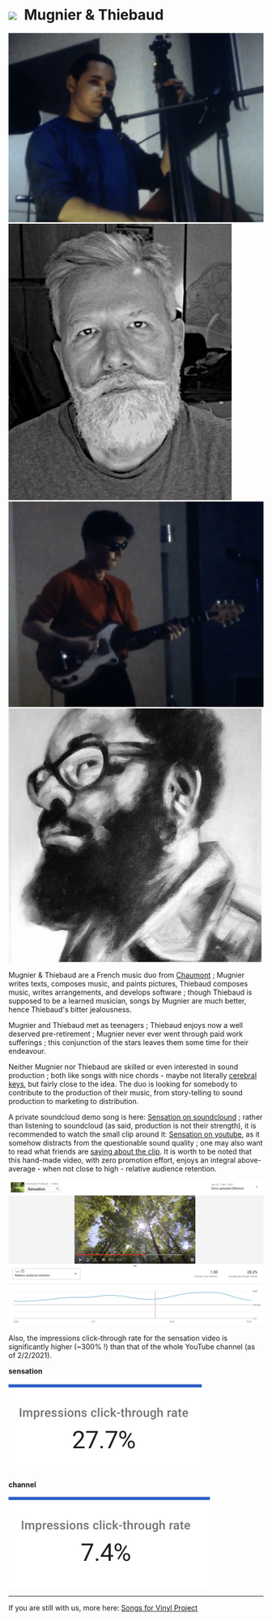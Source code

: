 # <a id="vinyl_brand" style="margin-right:.5rem;" title="Vinyl Title" href="/vinyl/" target="_mugnier_et_thiebaud"><img src="/vinyl/svgs/vinyl_icon.svg"></a> Mugnier & Thiebaud

<div class="row mb-2"><div class="col">

<img src="/jpegs/Mugnier.jpg" alt="Mugnier" class="img-fluid mb-2">
<img src="/jpegs/Thiebaud3.jpg" alt="Thiebaud" class="img-fluid">

</div><div class="col">

<img src="/jpegs/Thiebaud.jpg" alt="Thiebaud" class="img-fluid mb-2">
<img src="/jpegs/Mugnier2.jpg" alt="Mugnier" class="img-fluid float-end">

</div></div>

Mugnier & Thiebaud are a French music duo from [Chaumont](https://en.wikipedia.org/wiki/Chaumont,_Haute-Marne) ; Mugnier writes texts, composes music, and paints pictures, Thiebaud composes music, writes arrangements, and develops software ; though Thiebaud is supposed to be a learned musician, songs by Mugnier are much better, hence Thiebaud's bitter jealousness.

Mugnier and Thiebaud met as teenagers ; Thiebaud enjoys now a well deserved pre-retirement ; Mugnier never ever went through paid work sufferings ; this conjunction of the stars leaves them some time for their endeavour.

Neither Mugnier nor Thiebaud are skilled or even interested in sound production ; both like songs with nice chords - maybe not literally [cerebral keys](https://www.mamalarky.com/about-us), but fairly close to the idea. The duo is looking for somebody to contribute to the production of their music, from story-telling to sound production to marketing to distribution.

A private soundcloud demo song is here:
[Sensation on soundclound](https://soundcloud.com/christophe-thiebaud/sensation-new-mix/s-oyXVmEq51cf)
; rather than listening to soundcloud (as said, production is not their strength), it is recommended to watch the small clip around it:
[Sensation on youtube](https://youtu.be/tkK7Bi7c7Wc), as it somehow distracts from the questionable sound quality ; one may also want to read what friends are [saying about the clip](https://www.facebook.com/christophe.thiebaud/posts/10158927764709593). It is worth to be noted that this hand-made video, with zero promotion effort, enjoys an integral above-average - when not close to high - relative audience retention.

![Relative audience retention](/jpegs/relative_audience_retention.jpg)

Also, the impressions click-through rate for the sensation video is significantly higher (~300% !) than that of the whole YouTube channel (as of 2/2/2021).

**sensation**<br> ![channel](/jpegs/impressions_click-through_rate_sensation.jpg)

**channel**<br> ![sensation](/jpegs/impressions_click-through_rate_channel.jpg)

---

If you are still with us, more here: [Songs for Vinyl Project](https://aequologica.net/vinyl/)
